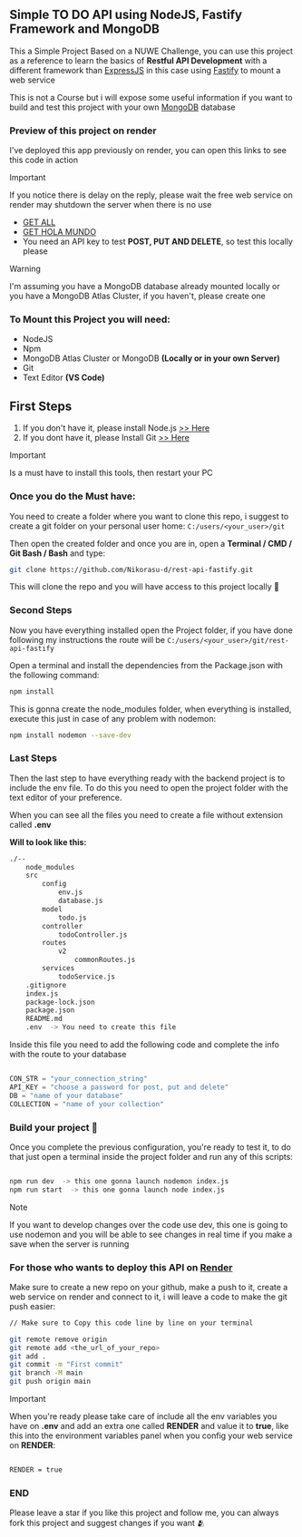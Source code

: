 ## Simple TO DO API using NodeJS, Fastify Framework and MongoDB

This a Simple Project Based on a NUWE Challenge, you can use this project as a reference to learn the basics of **Restful API Development** with a different framework than [ExpressJS](https://expressjs.com/) in this case using [Fastify](https://fastify.dev/) to mount a web service

This is not a Course but i will expose some useful information if you want to build and test this project with your own [MongoDB](https://mongodb.com/) database

### Preview of this project on render

I've deployed this app previously on render, you can open this links to see this code in action

>[!IMPORTANT]
>If you notice there is delay on the reply, please wait the free web service on render may shutdown the server when there is no use

- [GET ALL](https://rest-api-fastify.onrender.com/api/v2/todos/all)
- [GET HOLA MUNDO](https://rest-api-fastify.onrender.com/api/v2/todos/668f7ddab018f6429f3f0f0d)
- You need an API key to test **POST, PUT AND DELETE**, so test this locally please

> [!WARNING]
> I'm assuming you have a MongoDB database already mounted locally or you have a MongoDB Atlas Cluster, if you haven't, please create one

### To Mount this Project you will need:

- NodeJS
- Npm
- MongoDB Atlas Cluster or MongoDB **(Locally or in your own Server)**
- Git
- Text Editor **(VS Code)**

## First Steps

1. If you don't have it, please install Node.js [>> Here](https://nodejs.org)
2. If you dont have it, please Install Git [>> Here](https://git-scm.com/downloads)

>[!Important]
>Is a must have to install this tools, then restart your PC

### Once you do the Must have:

You need to create a folder where you want to clone this repo, i suggest to create a git folder on your personal user home: ```C:/users/<your_user>/git```

Then open the created folder and once you are in, open a **Terminal / CMD / Git Bash / Bash** and type:

```bash
git clone https://github.com/Nikorasu-d/rest-api-fastify.git
```

This will clone the repo and you will have access to this project locally 🍻


### Second Steps

Now you have everything installed open the Project folder, if you have done following my instructions the route will be ```C:/users/<your_user>/git/rest-api-fastify```

Open a terminal and install the dependencies from the Package.json with the following command:

```bash
npm install
```

This is gonna create the node_modules folder, when everything is installed, execute this just in case of any problem with nodemon:

```bash
npm install nodemon --save-dev
```

### Last Steps

Then the last step to have everything ready with the backend project is to include the env file. To do this you need to open the project folder with the text editor of your preference.

When you can see all the files you need to create a file without extension called **.env** 

**Will to look like this:**

```bash
./--
    node_modules
    src
        config
            env.js
            database.js
        model
            todo.js
        controller
            todoController.js
        routes
            v2
                commonRoutes.js
        services
            todoService.js       
    .gitignore
    index.js
    package-lock.json
    package.json
    README.md
    .env  -> You need to create this file
```

Inside this file you need to add the following code and complete the info with the route to your database

```python

CON_STR = "your_connection_string"
API_KEY = "choose a password for post, put and delete"
DB = "name of your database"
COLLECTION = "name of your collection"

```

### Build your project 🍾

Once you complete the previous configuration, you're ready to test it, to do that just open a terminal inside the project folder and run any of this scripts:

```bash

npm run dev  -> this one gonna launch nodemon index.js
npm run start  -> this one gonna launch node index.js

```
>[!NOTE]
> If you want to develop changes over the code use dev, this one is going to use nodemon and you will be able to see changes in real time if you make a save when the server is running

### For those who wants to deploy this API on [Render](render.com)

Make sure to create a new repo on your github, make a push to it, create a web service on render and connect to it, i will leave a code to make the git push easier:

```bash
// Make sure to Copy this code line by line on your terminal

git remote remove origin
git remote add <the_url_of_your_repo>
git add .
git commit -m "First commit"
git branch -M main
git push origin main
```
>[!IMPORTANT]
> When you're ready please take care of include all the env variables you have on **.env** and add an extra one called **RENDER** and value it to **true**, like this into the environment variables panel when you config your web service on **RENDER**:

```bash

RENDER = true

```


### END

Please leave a star if you like this project and follow me, you can always fork this project and suggest changes if you want 🫂
